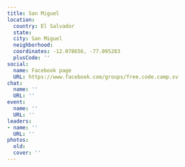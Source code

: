 ```yaml
---
title: San Miguel
location:
  country: El Salvador
  state: 
  city: San Miguel
  neighborhood: 
  coordinates: -12.078656, -77.095283
  plusCode: ''
social:
  name: Facebook page
  URL: https://www.facebook.com/groups/free.code.camp.sv
chat:
  name: ''
  URL: ''
event:
  name: ''
  URL: ''
leaders:
- name: ''
  URL: ''
photos:
  old: 
  cover: ''
---
```

